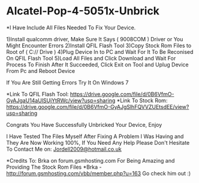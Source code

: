 # Alcatel-Pop-4-5051x-Unbrick

*I Have Include All Files Needed To Fix Your Device.

1)Install qualcomm driver, Make Sure It Says ( 9008COM ) Driver or You Might Encounter Errors
2)Install QFIL Flash Tool
3)Copy Stock Rom Files to Root of ( C:// Drive )
4)Plug Device In to PC and Wait For It To Be Reconised On QFIL Flash Tool
5)Load All Files and Click Download and Wait For Process To Finish After It Succeeded, Click Exit on Tool and Uplug Device From Pc and Reboot Device

If You Are Still Getting Errors Try It On Windows 7

*Link To QFIL Flash Tool: https://drive.google.com/file/d/0B6VfmO-GyAJgaU14aUlSUjYtRWc/view?usp=sharing
*Link To Stock Rom: https://drive.google.com/file/d/0B6VfmO-GyAJgSlhFQVVZUEtsdEE/view?usp=sharing

Congrats You Have Successfully Unbricked Your Device, Enjoy

I Have Tested The Files Myself After Fixing A Problem I Was Having and They Are Now Working 100%, 
If You Need Any Help Please Don't Hesitate To Contact Me on: Jordell2009@hotmail.co.uk

*Credits To: Brka on forum.gsmhosting.com For Being Amazing and Providing The Stock Rom Files
*Brka - http://forum.gsmhosting.com/vbb/member.php?u=163 Go check him out :)
